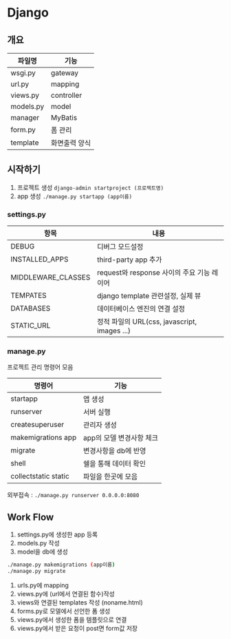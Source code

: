 # Django

## 개요

파일명 | 기능
---|---
wsgi.py | gateway
url.py | mapping
views.py | controller
models.py | model
manager | MyBatis
form.py | 폼 관리
template | 화면출력 양식

## 시작하기

1. 프로젝트 생성 `django-admin startproject (프로젝트명)`
1. app 생성 `./manage.py startapp (app이름)`

### settings.py

항목 | 내용
---|---
DEBUG | 디버그 모드설정
INSTALLED_APPS | third-party app 추가
MIDDLEWARE_CLASSES | request와 response 사이의 주요 기능 레이어
TEMPATES | django template 관련설정, 실제 뷰
DATABASES | 데이터베이스 엔진의 연결 설정
STATIC_URL | 정적 파일의 URL(css, javascript, images ...)

### manage.py

프로젝트 관리 명령어 모음

명령어 | 기능
---|---
startapp | 앱 생성
runserver | 서버 실행
createsuperuser | 관리자 생성
makemigrations app | app의 모델 변경사항 체크
migrate | 변경사항을 db에 반영
shell | 쉘을 통해 데이터 확인
collectstatic static | 파일을 한곳에 모음

외부접속 : `./manage.py runserver 0.0.0.0:8080`

## Work Flow

1. settings.py에 생성한 app 등록
1. models.py 작성
1. model을 db에 생성
  ```sh
  ./manage.py makemigrations (app이름)
  ./manage.py migrate
  ```
1. urls.py에 mapping
1. views.py에 (url에서 연결된 함수)작성
1. views와 연결된 templates 작성 (noname.html)
1. forms.py로 모델에서 선언한 폼 생성
1. views.py에서 생성한 폼을 템플릿으로 연결
1. views.py에서 받은 요청이 post면 form값 저장